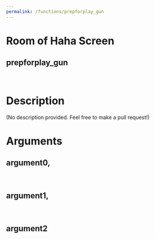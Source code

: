 ```yaml
---
permalink: /functions/prepforplay_gun
---
```

# Room of Haha Screen  
## prepforplay_gun  
&nbsp;  
# Description  
(No description provided. Feel free to make a pull request!) 
&nbsp;  
# Arguments
## argument0, 

&nbsp;  
## argument1, 

&nbsp;  
## argument2

&nbsp;  


